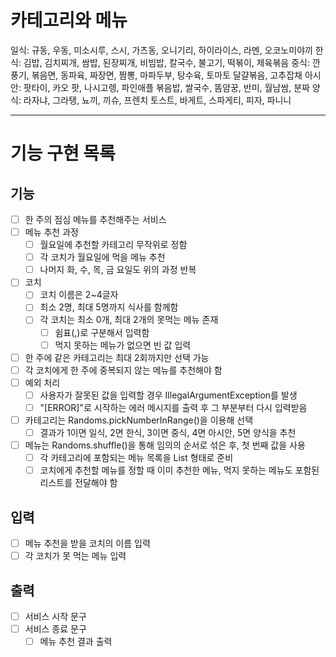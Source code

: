 # 카테고리와 메뉴
일식: 규동, 우동, 미소시루, 스시, 가츠동, 오니기리, 하이라이스, 라멘, 오코노미야끼
한식: 김밥, 김치찌개, 쌈밥, 된장찌개, 비빔밥, 칼국수, 불고기, 떡볶이, 제육볶음
중식: 깐풍기, 볶음면, 동파육, 짜장면, 짬뽕, 마파두부, 탕수육, 토마토 달걀볶음, 고추잡채
아시안: 팟타이, 카오 팟, 나시고렝, 파인애플 볶음밥, 쌀국수, 똠얌꿍, 반미, 월남쌈, 분짜
양식: 라자냐, 그라탱, 뇨끼, 끼슈, 프렌치 토스트, 바게트, 스파게티, 피자, 파니니

---

# 기능 구현 목록
## 기능
- [ ] 한 주의 점심 메뉴를 추천해주는 서비스
- [ ] 메뉴 추천 과정
  - [ ] 월요일에 추천할 카테고리 무작위로 정함
  - [ ] 각 코치가 월요일에 먹을 메뉴 추천
  - [ ] 나머지 화, 수, 목, 금 요일도 위의 과정 반복
- [ ] 코치
  - [ ] 코치 이름은 2~4글자
  - [ ] 최소 2명, 최대 5명까지 식사를 함께함
  - [ ] 각 코치는 최소 0개, 최대 2개의 못먹는 메뉴 존재
    - [ ] 쉼표(,)로 구분해서 입력함
    - [ ] 먹지 못하는 메뉴가 없으면 빈 값 입력
- [ ] 한 주에 같은 카테고리는 최대 2회까지만 선택 가능
- [ ] 각 코치에게 한 주에 중복되지 않는 메뉴를 추천해야 함
- [ ] 예외 처리
  - [ ] 사용자가 잘못된 값을 입력할 경우 IllegalArgumentException를 발생
  - [ ] "[ERROR]"로 시작하는 에러 메시지를 출력 후 그 부분부터 다시 입력받음
- [ ] 카테고리는 Randoms.pickNumberInRange()을 이용해 선택
  - [ ] 결과가 1이면 일식, 2면 한식, 3이면 중식, 4면 아시안, 5면 양식을 추천
- [ ] 메뉴는 Randoms.shuffle()을 통해 임의의 순서로 섞은 후, 첫 번째 값을 사용
  - [ ] 각 카테고리에 포함되는 메뉴 목록을 List<String> 형태로 준비
  - [ ] 코치에게 추천할 메뉴를 정할 때 이미 추천한 메뉴, 먹지 못하는 메뉴도 포함된 리스트를 전달해야 함

## 입력
- [ ] 메뉴 추천을 받을 코치의 이름 입력
- [ ] 각 코치가 못 먹는 메뉴 입력

## 출력
- [ ] 서비스 시작 문구
- [ ] 서비스 종료 문구
  - [ ] 메뉴 추천 결과 출력